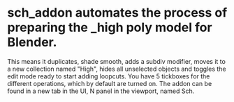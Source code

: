 # sch_addon automates the process of preparing the _high poly model for Blender. 
This means it duplicates, shade smooth, adds a subdiv modifier, moves it to a new collection named "High", hides all unselected objects and toggles the edit mode ready to start adding loopcuts.
You have 5 tickboxes for the different operations, which by default are turned on.
The addon can be found in a new tab in the UI, N panel in the viewport, named Sch.
